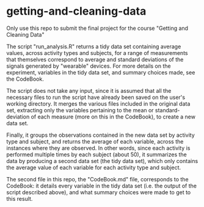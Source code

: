 # getting-and-cleaning-data
Only use this repo to submit the final project for the course "Getting and Cleaning Data"

The script "run_analysis.R" returns a tidy data set containing average values, across activity types and subjects, for a range of measurements that themselves correspond to average and standard deviations of the signals generated by "wearable" devices. For more details on the experiment, variables in the tidy data set, and summary choices made, see the CodeBook. 

The script does not take any input, since it is assumed that all the necessary files to run the script have already been saved on the user's working directory. It merges the various files included in the original data set, extracting only the variables pertaining to the mean or standard-deviation of each measure (more on this in the CodeBook), to create a new data set.

Finally, it groups the observations contained in the new data set by activity type and subject, and returns the average of each variable, across the instances where they are observed. In other words, since each activity is performed multiple times by each subject (about 50), it summarizes the data by producing a second data set (the tidy data set), which only contains the average value of each variable for each activity type and subject.

The second file in this repo, the "CodeBook.md" file, corresponds to the CodeBook: it details every variable in the tidy data set (i.e. the output of the script described above), and what summary choices were made to get to this result. 
